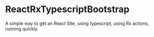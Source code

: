 # ReactRxTypescriptBootstrap
A simple way to get an React Site, using typescript, using Rx actions, running quickly.
